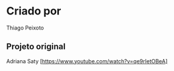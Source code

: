 # Criado por
Thiago Peixoto

## Projeto original
Adriana Saty
[https://www.youtube.com/watch?v=qe9rIetOBeA]
